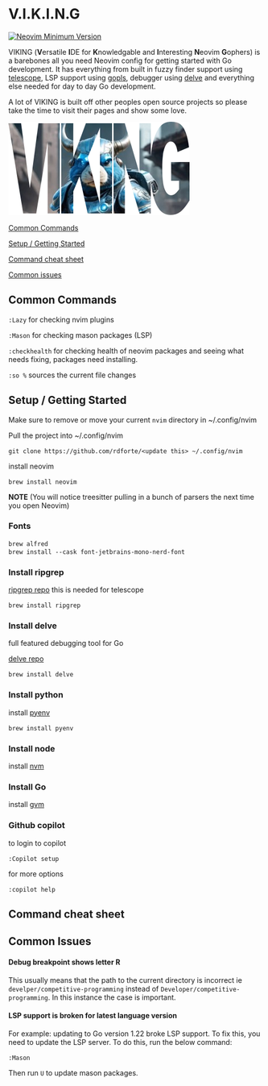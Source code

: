 # V.I.K.I.N.G

[![Neovim Minimum Version](https://img.shields.io/badge/Neovim-0.10-blueviolet.svg?style=flat-square&logo=Neovim&color=90E59A&logoColor=white)](https://github.com/neovim/neovim)

VIKING (**V**ersatile **I**DE for **K**nowledgable and **I**nteresting **N**eovim **G**ophers) is a barebones all you need Neovim config for getting started with Go development. It has everything from built in fuzzy finder support using [telescope](https://github.com/nvim-telescope/telescope.nvim), LSP support using [gopls](https://github.com/golang/tools/tree/master/gopls), debugger using [delve](https://github.com/go-delve/delve) and everything else needed for day to day Go development.

A lot of VIKING is built off other peoples open source projects so please take the time to visit their pages and show some love.

![viking gopher](./assets/viking_gopher.PNG)

[Common Commands](#common-commands)

[Setup / Getting Started](#setup--getting-started)

[Command cheat sheet](#command-cheat-sheet)

[Common issues](#common-issues)

## Common Commands

`:Lazy` for checking nvim plugins

`:Mason` for checking mason packages (LSP)

`:checkhealth` for checking health of neovim packages and seeing what needs fixing, packages need installing.

`:so %` sources the current file changes

## Setup / Getting Started

Make sure to remove or move your current `nvim` directory in ~/.config/nvim

Pull the project into ~/.config/nvim

```
git clone https://github.com/rdforte/<update this> ~/.config/nvim
```

install neovim

```
brew install neovim
```

**NOTE** (You will notice treesitter pulling in a bunch of parsers the next time you open Neovim)

### Fonts
```
brew alfred
brew install --cask font-jetbrains-mono-nerd-font
```

### Install ripgrep

[ripgrep repo](https://github.com/BurntSushi/ripgrep#installation) this is needed for telescope

```
brew install ripgrep
```

### Install delve

full featured debugging tool for Go

[delve repo](https://github.com/go-delve/delve/tree/master)

```
brew install delve
```

### Install python

install [pyenv](https://github.com/pyenv/pyenv)

```
brew install pyenv
```

### Install node

install [nvm](https://github.com/nvm-sh/nvm)

### Install Go

install [gvm](https://github.com/moovweb/gvm)

### Github copilot

to login to copilot

```
:Copilot setup
```

for more options

```
:copilot help
```

## Command cheat sheet

## Common Issues

#### Debug breakpoint shows letter R

This usually means that the path to the current directory is incorrect ie `develper/competitive-programming` instead of `Developer/competitive-programming`.
In this instance the case is important.

#### LSP support is broken for latest language version

For example: updating to Go version 1.22 broke LSP support. To fix this, you need to update the LSP server. To do this,
run the below command:

```
:Mason
```

Then run `U` to update mason packages.
